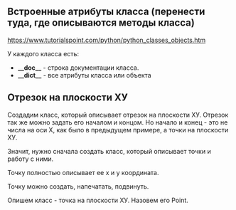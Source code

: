 ## Встроенные атрибуты класса (перенести туда, где описываются методы класса)

https://www.tutorialspoint.com/python/python_classes_objects.htm

У каждого класса есть:
* **\_\_doc\_\_** - строка документации класса.
* **\_\_dict\_\_** - все атрибуты класса или объекта

## Отрезок на плоскости ХУ

Создадим класс, который описывает отрезок на плоскости ХУ. Отрезок так же можно задать его началом и концом. Но начало и конец - это не числа на оси Х, как было в предыдущем примере, а точки на плоскости ХУ.

Значит, нужно сначала создать класс, который описывает точки и работу с ними.

Точку полностью описывает ее x и y координата.

Точку можно создать, напечатать, подвинуть.

Опишем класс - точка на плоскости ХУ. Назовем его Point.


